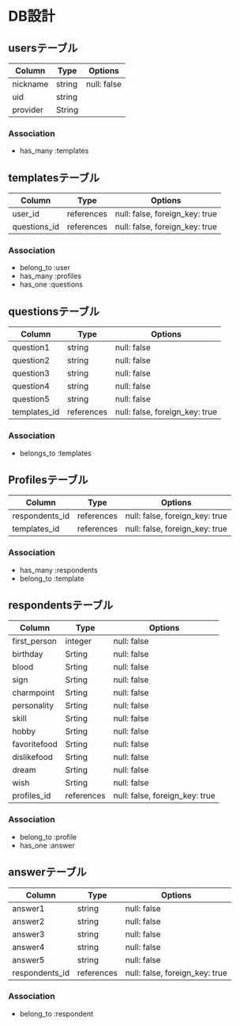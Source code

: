 # DB設計

## usersテーブル
|Column|Type|Options|
|------|----|-------|
|nickname|string|null: false|
|uid|string||
|provider|String||

### Association
- has_many :templates

## templatesテーブル
|Column|Type|Options|
|------|----|-------|
|user_id|references|null: false, foreign_key: true|
|questions_id|references|null: false, foreign_key: true|

### Association
- belong_to :user
- has_many :profiles
- has_one :questions

## questionsテーブル
|Column|Type|Options|
|------|----|-------|
|question1|string|null: false|
|question2|string|null: false|
|question3|string|null: false|
|question4|string|null: false|
|question5|string|null: false|
|templates_id|references|null: false, foreign_key: true|

### Association
- belongs_to :templates

## Profilesテーブル
|Column|Type|Options|
|------|----|-------|
|respondents_id|references|null: false, foreign_key: true|
|templates_id|references|null: false, foreign_key: true|

### Association
- has_many :respondents
- belong_to :template

## respondentsテーブル
|Column|Type|Options|
|------|----|-------|
|first_person|integer|null: false|
|birthday|Srting|null: false|
|blood|Srting|null: false|
|sign|Srting|null: false|
|charmpoint|Srting|null: false|
|personality|Srting|null: false|
|skill|Srting|null: false|
|hobby|Srting|null: false|
|favoritefood|Srting|null: false|
|dislikefood|Srting|null: false|
|dream|Srting|null: false|
|wish|Srting|null: false|
|profiles_id|references|null: false, foreign_key: true|

### Association
- belong_to :profile
- has_one :answer

## answerテーブル
|Column|Type|Options|
|------|----|-------|
|answer1|string|null: false|
|answer2|string|null: false|
|answer3|string|null: false|
|answer4|string|null: false|
|answer5|string|null: false|
|respondents_id|references|null: false, foreign_key: true|

### Association
- belong_to :respondent
